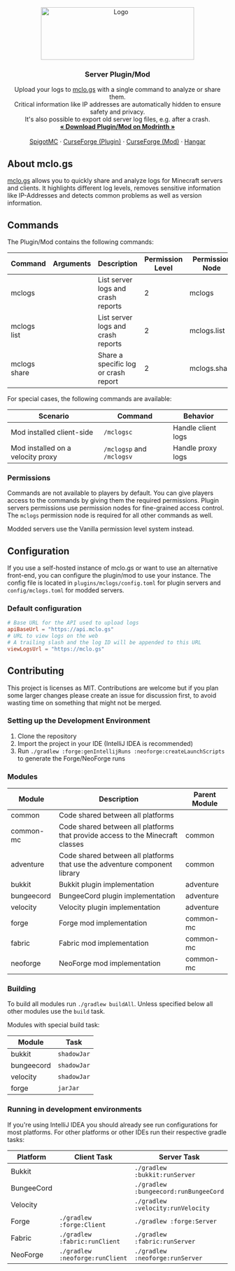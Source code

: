 <div style="text-align: center">
    <a href="https://mclo.gs">
        <img src="https://mclo.gs/img/logo.png" alt="Logo" width="350" height="120">
    </a>
    <h3>Server Plugin/Mod</h3>
    <p>
        Upload your logs to <a href="https://mclo.gs" target="_blank">mclo.gs</a> with a single command to analyze or share them.
        <br />
        Critical information like IP addresses are automatically hidden to ensure safety and privacy.
        <br />
        It's also possible to export old server log files, e.g. after a crash.
        <br />
        <a href="https://modrinth.com/plugin/mclogs" target="_blank"><strong>« Download Plugin/Mod on Modrinth »</strong></a>
        <br />
        <br />
        <a href="https://www.spigotmc.org/resources/mclo-gs.47502/" target="_blank">SpigotMC</a>
        ·
        <a href="https://www.curseforge.com/minecraft/bukkit-plugins/mclo-gs" target="_blank">CurseForge (Plugin)</a>
        ·
        <a href="https://www.curseforge.com/minecraft/mc-mods/mclo-gs" target="_blank">CurseForge (Mod)</a>
        ·
        <a href="https://hangar.papermc.io/Aternos/mclogs" target="_blank">Hangar</a>
    </p>
</div>


## About mclo.gs

<a href="https://mclo.gs" target="_blank">mclo.gs</a> allows you to quickly share and analyze logs for Minecraft servers and clients. It highlights different log levels, removes sensitive information like IP-Addresses and detects common problems as well as version information.

## Commands

The Plugin/Mod contains the following commands:

| Command      | Arguments   | Description                          | Permission Level | Permission Node |
|--------------|-------------|--------------------------------------|------------------|-----------------|
| mclogs       |             | List server logs and crash reports   | 2                | mclogs          |
| mclogs list  |             | List server logs and crash reports   | 2                | mclogs.list     |
| mclogs share | <file-name> | Share a specific log or crash report | 2                | mclogs.share    |

For special cases, the following commands are available:

| Scenario                          | Command                   | Behavior           |
|-----------------------------------|---------------------------|--------------------|
| Mod installed client-side         | `/mclogsc`                | Handle client logs |
| Mod installed on a velocity proxy | `/mclogsp` and `/mclogsv` | Handle proxy logs  |

### Permissions

Commands are not available to players by default. You can give players access to the commands by giving them the 
required permissions. Plugin servers permissions use permission nodes for fine-grained access control. The `mclogs`
permission node is required for all other commands as well.

Modded servers use the Vanilla permission level system instead.

## Configuration
If you use a self-hosted instance of mclo.gs or want to use an alternative front-end, you can configure the plugin/mod to use your instance.
The config file is located in `plugins/mclogs/config.toml` for plugin servers and `config/mclogs.toml` for modded servers.

### Default configuration
```toml
# Base URL for the API used to upload logs
apiBaseUrl = "https://api.mclo.gs"
# URL to view logs on the web
# A trailing slash and the log ID will be appended to this URL
viewLogsUrl = "https://mclo.gs"
```

## Contributing
This project is licenses as MIT. Contributions are welcome but if you plan some larger changes please
create an issue for discussion first, to avoid wasting time on something that might not be merged.

### Setting up the Development Environment
1. Clone the repository
2. Import the project in your IDE (IntelliJ IDEA is recommended)
3. Run `./gradlew :forge:genIntellijRuns :neoforge:createLaunchScripts` to generate the Forge/NeoForge runs

### Modules

| Module     | Description                                                                    | Parent Module |
|------------|--------------------------------------------------------------------------------|---------------|
| common     | Code shared between all platforms                                              |               |
| common-mc  | Code shared between all platforms that provide access to the Minecraft classes | common        |
| adventure  | Code shared between all platforms that use the adventure component library     | common        |
| bukkit     | Bukkit plugin implementation                                                   | adventure     |
| bungeecord | BungeeCord plugin implementation                                               | adventure     |
| velocity   | Velocity plugin implementation                                                 | adventure     |
| forge      | Forge mod implementation                                                       | common-mc     |
| fabric     | Fabric mod implementation                                                      | common-mc     |
| neoforge   | NeoForge mod implementation                                                    | common-mc     |

### Building
To build all modules run `./gradlew buildAll`. Unless specified below all other modules use the `build` task.

Modules with special build task:

| Module     | Task        |
|------------|-------------|
| bukkit     | `shadowJar` |
| bungeecord | `shadowJar` |
| velocity   | `shadowJar` |
| forge      | `jarJar`    |

### Running in development environments
If you're using IntelliJ IDEA you should already see run configurations for most platforms.
For other platforms or other IDEs run their respective gradle tasks:

| Platform   | Client Task                     | Server Task                           |
|------------|---------------------------------|---------------------------------------|
| Bukkit     |                                 | `./gradlew :bukkit:runServer`         |
| BungeeCord |                                 | `./gradlew :bungeecord:runBungeeCord` |
| Velocity   |                                 | `./gradlew :velocity:runVelocity`     |
| Forge      | `./gradlew :forge:Client`       | `./gradlew :forge:Server`             |
| Fabric     | `./gradlew :fabric:runClient`   | `./gradlew :fabric:runServer`         |
| NeoForge   | `./gradlew :neoforge:runClient` | `./gradlew :neoforge:runServer`       |
